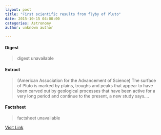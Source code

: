```yaml
---
layout: post
title: "First scientific results from flyby of Pluto"
date: 2015-10-15 04:00:00
categories: Astronomy
author: unknown author

---
```



#### Digest
>digest unavailable

#### Extract
>(American Association for the Advancement of Science) The surface of Pluto is marked by plains, troughs and peaks that appear to have been carved out by geological processes that have been active for a very long period and continue to the present, a new study says....

#### Factsheet
>factsheet unavailable

[Visit Link](http://www.eurekalert.org/pub_releases/2015-10/aaft-fsr101315.php)


